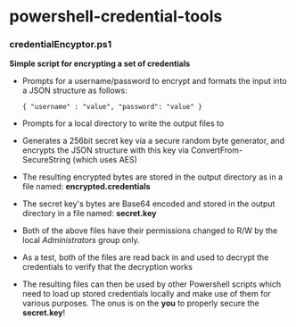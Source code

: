 ﻿# powershell-credential-tools

### credentialEncyptor.ps1

**Simple script for encrypting a set of credentials**

* Prompts for a username/password to encrypt and formats the input into a JSON structure as follows:

    ```{ "username" : "value", "password": "value" }```

* Prompts for a local directory to write the output files to

* Generates a 256bit secret key via a secure random byte generator, and encrypts the JSON structure with this key via ConvertFrom-SecureString (which uses AES)

* The resulting encrypted bytes are stored in the output directory as in a file named: **encrypted.credentials**

* The secret key's bytes are Base64 encoded and stored in the output directory in a file named: **secret.key**

* Both of the above files have their permissions changed to R/W by the local *Administrators* group only.

* As a test, both of the files are read back in and used to decrypt the credentials to verify that the decryption works 

* The resulting files can then be used by other Powershell scripts which need to load up stored credentials locally and make use of them for various purposes. The onus is on the **you** to properly secure the **secret.key**!

